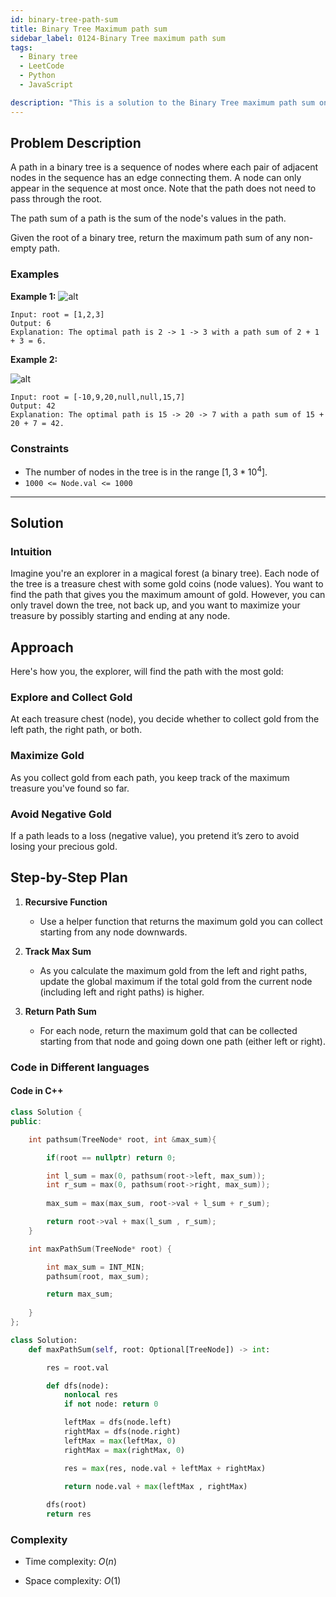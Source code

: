 ```yaml
---
id: binary-tree-path-sum
title: Binary Tree Maximum path sum
sidebar_label: 0124-Binary Tree maximum path sum
tags:
  - Binary tree
  - LeetCode
  - Python
  - JavaScript

description: "This is a solution to the Binary Tree maximum path sum on LeetCode."
---
```



## Problem Description
A path in a binary tree is a sequence of nodes where each pair of adjacent nodes in the sequence has an edge connecting them. A node can only appear in the sequence at most once. Note that the path does not need to pass through the root.

The path sum of a path is the sum of the node's values in the path.

Given the root of a binary tree, return the maximum path sum of any non-empty path.

 

### Examples

**Example 1:**
![alt](https://assets.leetcode.com/uploads/2020/10/13/exx1.jpg)

```plaintext
Input: root = [1,2,3]
Output: 6
Explanation: The optimal path is 2 -> 1 -> 3 with a path sum of 2 + 1 + 3 = 6.
```

**Example 2:**

![alt](https://assets.leetcode.com/uploads/2020/10/13/exx2.jpg)
```plaintext
Input: root = [-10,9,20,null,null,15,7]
Output: 42
Explanation: The optimal path is 15 -> 20 -> 7 with a path sum of 15 + 20 + 7 = 42.
```


### Constraints

- The number of nodes in the tree is in the range ${[1, 3 * 10^{4}]}$.
- `1000 <= Node.val <= 1000`

---

## Solution

### Intuition
Imagine you're an explorer in a magical forest (a binary tree). Each node of the tree is a treasure chest with some gold coins (node values). You want to find the path that gives you the maximum amount of gold. However, you can only travel down the tree, not back up, and you want to maximize your treasure by possibly starting and ending at any node.

## Approach
Here's how you, the explorer, will find the path with the most gold:

### Explore and Collect Gold
At each treasure chest (node), you decide whether to collect gold from the left path, the right path, or both.

### Maximize Gold
As you collect gold from each path, you keep track of the maximum treasure you've found so far.

### Avoid Negative Gold
If a path leads to a loss (negative value), you pretend it’s zero to avoid losing your precious gold.

## Step-by-Step Plan

1. **Recursive Function**
   - Use a helper function that returns the maximum gold you can collect starting from any node downwards.

2. **Track Max Sum**
   - As you calculate the maximum gold from the left and right paths, update the global maximum if the total gold from the current node (including left and right paths) is higher.

3. **Return Path Sum**
   - For each node, return the maximum gold that can be collected starting from that node and going down one path (either left or right).


### Code in Different languages
#### Code in C++

```c++
class Solution {
public:

    int pathsum(TreeNode* root, int &max_sum){

        if(root == nullptr) return 0;

        int l_sum = max(0, pathsum(root->left, max_sum));
        int r_sum = max(0, pathsum(root->right, max_sum));
        
        max_sum = max(max_sum, root->val + l_sum + r_sum);

        return root->val + max(l_sum , r_sum);
    }

    int maxPathSum(TreeNode* root) {

        int max_sum = INT_MIN;
        pathsum(root, max_sum);

        return max_sum;
        
    }
};
```

```python
class Solution:
    def maxPathSum(self, root: Optional[TreeNode]) -> int:

        res = root.val

        def dfs(node):
            nonlocal res
            if not node: return 0

            leftMax = dfs(node.left)
            rightMax = dfs(node.right)
            leftMax = max(leftMax, 0)
            rightMax = max(rightMax, 0)

            res = max(res, node.val + leftMax + rightMax)
            
            return node.val + max(leftMax , rightMax)

        dfs(root)
        return res
```




### Complexity
- Time complexity: $O(n)$

- Space complexity: $O(1)$
